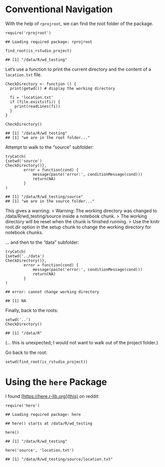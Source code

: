 <!-- https://stackoverflow.com/questions/40717410/opts-knitsetroot-dir-path-does-not-work-after-rstudio-upgrade-1-0-44 -->

# Conventional Navigation

With the help of `rprojroot`, we can find the root folder of the
package.

    require('rprojroot')

    ## Loading required package: rprojroot

    find_root(is_rstudio_project)

    ## [1] "/data/R/wd_testing"

Let’s use a function to print the current directory and the content of a
`location.txt` file.

    CheckDirectory <- function () {
      print(getwd()) # display the working directory
      
      fi = 'location.txt'
      if (file.exists(fi)) {
        print(readLines(fi))
      }
    }

    CheckDirectory()

    ## [1] "/data/R/wd_testing"
    ## [1] "we are in the root folder..."

Attempt to walk to the “source” subfolder:

    tryCatch(
    {setwd('source')
    CheckDirectory()},
            error = function(cond) {
                message(paste('error:', conditionMessage(cond)))
                return(NA)
            }
    )

    ## [1] "/data/R/wd_testing/source"
    ## [1] "we are in the source folder..."

This gives a warning: &gt; Warning: The working directory was changed to
/data/R/wd\_testing/source inside a notebook chunk. &gt; The working
directory will be reset when the chunk is finished running. &gt; Use the
knitr root.dir option in the setup chunk to change the working directory
for notebook chunks.

… and then to the “data” subfolder:

    tryCatch(
    {setwd('../data')
    CheckDirectory()},
            error = function(cond) {
                message(paste('error:', conditionMessage(cond)))
                return(NA)
            }
    )

    ## error: cannot change working directory

    ## [1] NA

Finally, back to the roots:

    setwd('..')
    CheckDirectory()

    ## [1] "/data/R"

(… this is unexpected; I would not want to walk out of the project
folder.)

Go back to the root:

    setwd(find_root(is_rstudio_project))

# Using the `here` Package

I found [https://here.r-lib.org](this) on reddit:

    require('here')

    ## Loading required package: here

    ## here() starts at /data/R/wd_testing

    here()

    ## [1] "/data/R/wd_testing"

    here('source', 'location.txt')

    ## [1] "/data/R/wd_testing/source/location.txt"
